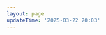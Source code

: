 ```yaml
---
layout: page
updateTime: '2025-03-22 20:03'
---
```


<script setup>

import AboutMe from '../.vitepress/views/AboutMe/index.vue'


</script>

<AboutMe/>

